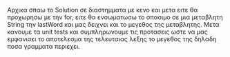 Αρχικα σπαω το Solution σε διαστημματα με κενο και μετα ειτε θα προχωρησω με την for, ειτε θα ενσωματωσω το σπασιμο σε μια μεταβλητη String την lastWord και μας δειχνει και το μεγεθος της μεταβλητης.
Μετα κανουμε τα unit tests και συμπληρωνουμε τις προτασεις ωστε να μας εμφανισει το αποτελεσμα της τελευταιας λεξης το μεγεθος της δηλαδη ποσα γραμματα περιεχει.
